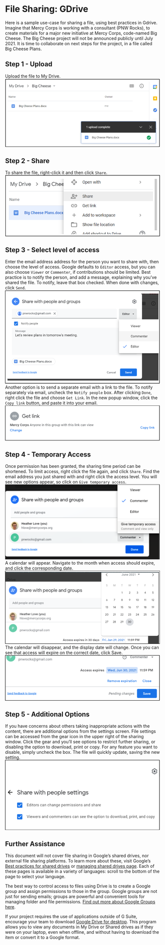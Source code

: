 # File Sharing: GDrive
Here is a sample use-case for sharing a file, using best practices in Gdrive. Imagine that Mercy Corps is working with a consultant (PNW Rocks), to create materials for a major new initiative at Mercy Corps, code-named Big Cheese. The Big Cheese project will not be announced publicly until July 2021. It is time to collaborate on next steps for the project, in a file called Big Cheese Plans.

## Step 1 - Upload
Upload the file to My Drive.
![Uploading a file](images/Filesharing_Gdrive_Step1.png)

## Step 2 - Share
To share the file, right-click it and then click `Share`.
![Uploading a file](images/Filesharing_Gdrive_Step2.png)

## Step 3 - Select level of access
Enter the email address address for the person you want to share with, then choose the level of access. Google defaults to `Editor` access, but you can also choose `Viewer` or `Commenter`, if contributions should be limited. Best practice is to notify the person, and add a message, explaining why you’ve shared the file. To notify, leave that box checked. When done with changes, click `Send`.
![Uploading a file](images/Filesharing_Gdrive_Step3a.png)
Another option is to send a separate email with a link to the file. To notify separately via email, uncheck the `Notify people` box. After clicking `Done`,  right click the file and choose `Get Link`. In the new popup window, click the `Copy link` button, and paste it into your email.
![Uploading a file](images/Filesharing_Gdrive_Step3b.png)

## Step 4 - Temporary Access
Once permission has been granted, the sharing time period can be shortened. To limit access, right click the file again, and click `Share`. Find the email address you just shared with and right click the access level. You will see new options appear, so click on `Give temporary access`.
![Uploading a file](images/Filesharing_Gdrive_Step4.png)
A calendar will appear. Navigate to the month when access should expire, and click the corresponding date.
![Uploading a file](images/Filesharing_Gdrive_Step5.png)
The calendar will disappear, and the display date will change. Once you can see that access will expire on the correct date, click Save.
![Uploading a file](images/Filesharing_Gdrive_Step6.png)

## Step 5 - Additional Options
If you have concerns about others taking inappropriate actions with the content, there are additional options from the settings screen. File settings can be accessed from the gear icon in the upper right of the sharing window. Click the gear and you’ll see options to restrict further sharing, or disabling the option to download, print or copy. For any feature you want to disable, simply uncheck the box. The file will quickly update, saving the new setting.
![Uploading a file](images/Filesharing_Gdrive_Step7.png)

## Further Assistance
This document will not cover file sharing in Google’s shared drives, nor external file sharing platforms. To learn more about these, visit Google’s [Best practices for shared drives](https://support.google.com/a/users/answer/9310352?hl=en) or [managing shared drives page](https://support.google.com/a/topic/7337266?hl=en&ref_topic=2490075). Each of these pages is available in a variety of languages: scroll to the bottom of the page to select your language.

The best way to control access to files using Drive is to create a Google group and assign permissions to those in the group. Google groups are not just for sending emails; groups are powerful and convenient tools for managing folder and file permissions. [Find out more about Google Groups here](https://support.google.com/groups/?hl=en#topic=9216).

If your project requires the use of applications outside of G Suite, encourage your team to download [Google Drive for desktop](https://support.google.com/drive/answer/7329379?hl=en). This program allows you to view any documents in My Drive or Shared drives as if they were on your laptop, even when offline, and without having to download the item or convert it to a Google format.
